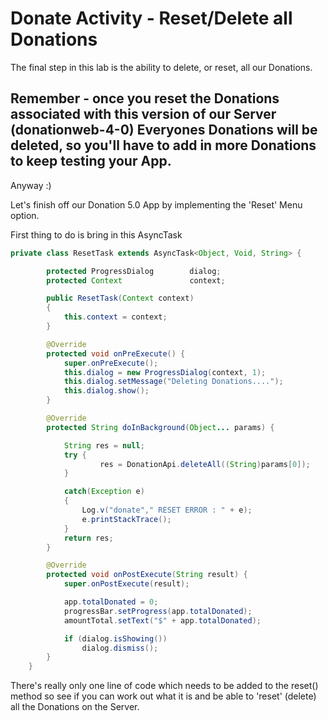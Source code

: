 # Donate Activity - Reset/Delete all Donations

The final step in this lab is the ability to delete, or reset, all our Donations.


## Remember - once you reset the Donations associated with this version of our Server (donationweb-4-0) Everyones Donations will be deleted, so you'll have to add in more Donations to keep testing your App.

Anyway :)

Let's finish off our Donation 5.0 App by implementing the 'Reset' Menu option. 

First thing to do is bring in this AsyncTask

~~~java
private class ResetTask extends AsyncTask<Object, Void, String> {

        protected ProgressDialog 		dialog;
        protected Context 				context;

        public ResetTask(Context context)
        {
            this.context = context;
        }

        @Override
        protected void onPreExecute() {
            super.onPreExecute();
            this.dialog = new ProgressDialog(context, 1);
            this.dialog.setMessage("Deleting Donations....");
            this.dialog.show();
        }

        @Override
        protected String doInBackground(Object... params) {

            String res = null;
            try {
                    res = DonationApi.deleteAll((String)params[0]);
            }

            catch(Exception e)
            {
                Log.v("donate"," RESET ERROR : " + e);
                e.printStackTrace();
            }
            return res;
        }

        @Override
        protected void onPostExecute(String result) {
            super.onPostExecute(result);

            app.totalDonated = 0;
            progressBar.setProgress(app.totalDonated);
            amountTotal.setText("$" + app.totalDonated);

            if (dialog.isShowing())
                dialog.dismiss();
        }
    }
~~~

There's really only one line of code which needs to be added to the reset() method so see if you can work out what it is and be able to 'reset' (delete) all the Donations on the Server.
